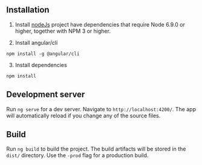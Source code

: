 ## Installation

1. Install [nodeJs](https://nodejs.org)
project have dependencies that require Node 6.9.0 or higher, together with NPM 3 or higher.

2. Install angular/cli
```
npm install -g @angular/cli
```
3. Install dependencies
```
npm install
```

## Development server
Run `ng serve` for a dev server. Navigate to `http://localhost:4200/`. The app will automatically reload if you change any of the source files.

## Build
Run `ng build` to build the project. The build artifacts will be stored in the `dist/` directory. Use the `-prod` flag for a production build.
